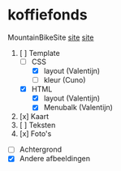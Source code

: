 # koffiefonds
MountainBikeSite
[site](http://nasserievermeij.github.io/koffiefonds/index.html)
[site](http://nasserievermeij.github.io/koffiefonds/testing.html)

1. [ ] Template
   * [ ] CSS
      * [x] layout (Valentijn)
      * [ ] kleur  (Cuno)
   * [x] HTML
      * [x] layout (Valentijn)
      * [x] Menubalk (Valentijn)
2. [x] Kaart
3. [ ] Teksten
4. [x] Foto's
  * [ ] Achtergrond
  * [x] Andere afbeeldingen

